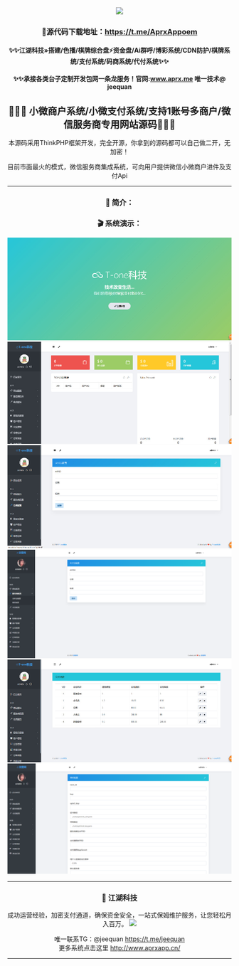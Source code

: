 <div align="center" >
    <img src="https://raw.githubusercontent.com/love414427/demo-kongjiang-didi/main/zhanshi/newlogo%402x.png" />
</div>
<div align="center">

### 📱源代码下载地址：https://t.me/AprxAppoem
#### ✨✨江湖科技»搭建/色播/棋牌综合盘⚡️资金盘/Ai群呼/博彩系统/CDN防护/棋牌系统/支付系统/码商系统/代付系统✨✨
#### ✨✨承接各类台子定制开发包网一条龙服务！官网:www.aprx.me 唯一技术@ jeequan 


## 👏👏👏 小微商户系统/小微支付系统/支持1账号多商户/微信服务商专用网站源码👏👏👏

本源码采用ThinkPHP框架开发，完全开源，你拿到的源码都可以自己做二开，无加密！

目前市面最火的模式，微信服务商集成系统，可向用户提供微信小微商户进件及支付Api

---

### 📖 简介：



### 🎬 系统演示：
![alt text](1604020912897919.jpg)
![alt text](1604020912998782.jpg)
![alt text](1604020912715961.jpg)
![alt text](1604020913520848.png)
![alt text](1604020913557249.jpg)
![alt text](1604020913595471.png)


---
### 📲 江湖科技
成功运营经验，加密支付通道，确保资金安全，一站式保姆维护服务，让您轻松月入百万。
![](crmeb/crmebimage/crmebimage/demoimage/wellcomJavaGroup.jpg)

唯一联系TG：@jeequan https://t.me/jeequan <br>
更多系统点击这里 http://www.aprxapp.cn/<br>

---


